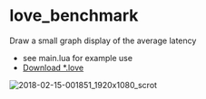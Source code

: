 # love_benchmark
Draw a small graph display of the average latency

* see main.lua for example use
* [Download *.love](https://github.com/Jigoku/love_benchmark/raw/master/build/love_benchmark-0.1.love)

![2018-02-15-001851_1920x1080_scrot](https://user-images.githubusercontent.com/1535179/36234994-fd0589b0-11e5-11e8-97a1-047a46d17e67.png)

